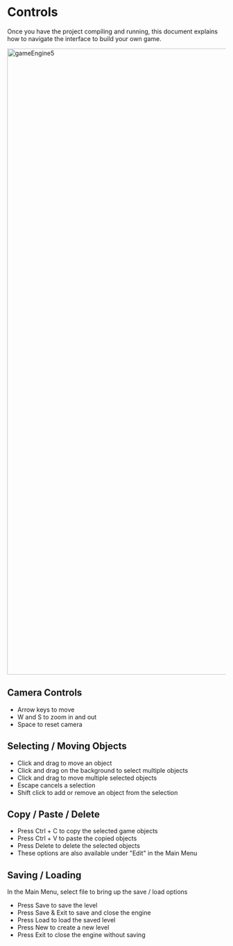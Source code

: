 # Controls
Once you have the project compiling and running, this document
explains how to navigate the interface to build your own game.

<img width="1440" alt="gameEngine5" src="https://user-images.githubusercontent.com/80932655/178087657-a7798a4a-c915-4287-9c6f-f4ceeaa5147d.png">

## Camera Controls
- Arrow keys to move
- W and S to zoom in and out
- Space to reset camera

## Selecting / Moving Objects
- Click and drag to move an object
- Click and drag on the background to select multiple objects
- Click and drag to move multiple selected objects
- Escape cancels a selection
- Shift click to add or remove an object from the selection

## Copy / Paste / Delete
- Press Ctrl + C to copy the selected game objects
- Press Ctrl + V to paste the copied objects
- Press Delete to delete the selected objects
- These options are also available under "Edit" in the Main Menu

## Saving / Loading
In the Main Menu, select file to bring up the save / load options
- Press Save to save the level
- Press Save & Exit to save and close the engine
- Press Load to load the saved level
- Press New to create a new level
- Press Exit to close the engine without saving

